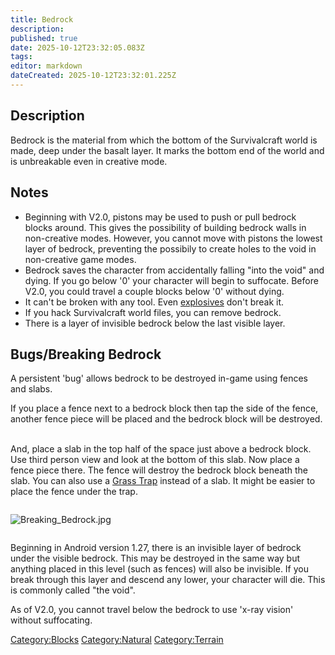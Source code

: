 ```yaml
---
title: Bedrock
description: 
published: true
date: 2025-10-12T23:32:05.083Z
tags: 
editor: markdown
dateCreated: 2025-10-12T23:32:01.225Z
---
```


## Description

Bedrock is the material from which the bottom of the Survivalcraft world
is made, deep under the basalt layer. It marks the bottom end of the
world and is unbreakable even in creative mode. 

## Notes

  - Beginning with V2.0, pistons may be used to push or pull bedrock
    blocks around. This gives the possibility of building bedrock walls
    in non-creative modes. However, you cannot move with pistons the
    lowest layer of bedrock, preventing the possibily to create holes to
    the void in non-creative game modes.
  - Bedrock saves the character from accidentally falling "into the
    void" and dying. If you go below '0' your character will begin to
    suffocate. Before V2.0, you could travel a couple blocks below '0'
    without dying.
  - It can't be broken with any tool. Even
    [explosives](Gunpowder "wikilink") don't break it.
  - If you hack Survivalcraft world files, you can remove bedrock.
  - There is a layer of invisible bedrock below the last visible layer.

## Bugs/Breaking Bedrock

A persistent 'bug' allows bedrock to be destroyed in-game using fences
and slabs.

If you place a fence next to a bedrock block then tap the side of the
fence, another fence piece will be placed and the bedrock block will be
destroyed.  

And, place a slab in the top half of the space just above a bedrock
block. Use third person view and look at the bottom of this slab. Now
place a fence piece there. The fence will destroy the bedrock block
beneath the slab. You can also use a [Grass Trap](Grass_Trap "wikilink")
instead of a slab. It might be easier to place the fence under the trap.

<div style="overflow:hidden">

![Breaking_Bedrock.jpg](Breaking_Bedrock.jpg "Breaking_Bedrock.jpg")

</div>

Beginning in Android version 1.27, there is an invisible layer of
bedrock under the visible bedrock. This may be destroyed in the same way
but anything placed in this level (such as fences) will also be
invisible. If you break through this layer and descend any lower, your
character will die. This is commonly called "the void".

As of V2.0, you cannot travel below the bedrock to use 'x-ray vision'
without suffocating.

[Category:Blocks](Category:Blocks "wikilink")
[Category:Natural](Category:Natural "wikilink")
[Category:Terrain](Category:Terrain "wikilink")